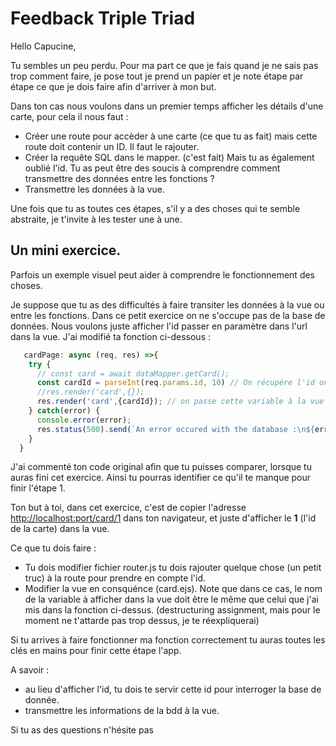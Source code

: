 # Feedback Triple Triad

Hello Capucine,

Tu sembles un peu perdu. Pour ma part ce que je fais quand je ne sais pas trop comment faire, je pose tout je prend un papier et je note étape par étape ce que je dois faire afin d'arriver à mon but. 

Dans ton cas nous voulons dans un premier temps  afficher les détails d'une carte, pour cela il nous faut :

- Créer une route pour accèder à une carte (ce que tu as fait) mais cette route doit contenir un ID. Il faut le rajouter. 
- Créer la requête SQL dans le mapper. (c'est fait) Mais tu as également oublié l'id. Tu as peut être des soucis à comprendre comment transmettre des données entre les fonctions  ?
- Transmettre les données à la vue. 

Une fois que tu as toutes ces étapes, s'il y a des choses qui te semble abstraite, je t'invite à les tester une à une.

## Un mini exercice. 

Parfois un exemple visuel peut aider à comprendre le fonctionnement des choses.
 
Je suppose que tu as des difficultés à faire transiter les données à la vue ou entre les fonctions. Dans ce petit exercice on ne s'occupe pas de la base de données. Nous voulons juste afficher l'id passer en paramètre dans l'url dans la vue.  J'ai modifié ta fonction ci-dessous : 

```javascript
   cardPage: async (req, res) =>{
    try {
      // const card = await dataMapper.getCard();
      const cardId = parseInt(req.params.id, 10) // On récupére l'id on utilise parseint afin de s'assurer qu'on a bien un entier
      //res.render('card',{}); 
      res.render('card',{cardId}); // on passe cette variable à la vue
    } catch(error) {
      console.error(error);
      res.status(500).send(`An error occured with the database :\n${error.message}`);
    }
  }
```
J'ai commenté ton code original afin que tu puisses comparer, lorsque tu auras fini cet exercice. Ainsi tu pourras identifier ce qu'il te manque pour finir l'étape 1.

Ton but à toi, dans cet exercice, c'est de copier l'adresse <http://localhost:port/card/1> dans ton navigateur, et juste d'afficher le **1** (l'id de la carte) dans la vue.

Ce que tu dois faire : 

- Tu dois modifier fichier router.js tu dois rajouter quelque chose (un petit truc) à la route pour prendre en compte l'id. 
- Modifier la vue en consquénce (card.ejs). Note que dans ce cas, le nom de la variable à afficher dans la vue doit être le même que celui que j'ai mis dans la fonction ci-dessus. (destructuring assignment, mais pour le moment ne t'attarde pas trop dessus, je te réexpliquerai) 



Si tu arrives à faire fonctionner ma fonction correctement tu auras toutes les clés en mains pour finir cette étape l'app. 

A savoir : 
- au lieu d'afficher l'id, tu dois te servir cette id pour interroger la base de donnée.
- transmettre les informations de la bdd à la vue. 

Si tu as des questions n'hésite pas